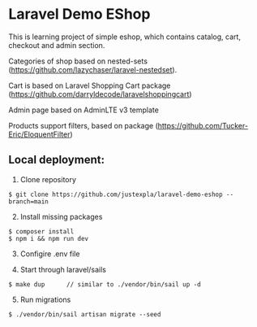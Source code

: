 # Laravel Demo EShop

This is learning project of simple eshop, which contains catalog, cart, checkout and admin section.

Categories of shop based on nested-sets (https://github.com/lazychaser/laravel-nestedset).

Cart is based on Laravel Shopping Cart package (https://github.com/darryldecode/laravelshoppingcart)

Admin page based on AdminLTE v3 template

Products support filters, based on package (https://github.com/Tucker-Eric/EloquentFilter)

## Local deployment:

1. Clone repository

```
$ git clone https://github.com/justexpla/laravel-demo-eshop --branch=main
```

2. Install missing packages

```
$ composer install
$ npm i && npm run dev
```

3. Configire .env file

4. Start through laravel/sails

```
$ make dup      // similar to ./vendor/bin/sail up -d
``` 

5. Run migrations

```
$ ./vendor/bin/sail artisan migrate --seed
```